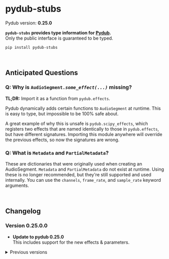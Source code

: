 # pydub-stubs

Pydub version: **0.25.0**

**`pydub-stubs` provides type information for [Pydub].**<br>
Only the public interface is guaranteed to be typed.

[Pydub]: https://github.com/jiaaro/pydub

```
pip install pydub-stubs
```

<br>

## Anticipated Questions

### Q: Why is <code>AudioSegment.<i>some_effect(...)</i></code> missing?

**TL;DR:** Import it as a function from `pydub.effects`.

Pydub dynamically adds certain functions to `AudioSegment` at runtime.
This is easy to type, but impossible to be 100% safe about.

A great example of why this is unsafe is `pydub.scipy_effects`,
which registers two effects that are named identically to those in
`pydub.effects`, but have different signatures. Importing this module
anywhere will override the previous effects, so now the signatures are
wrong.

### Q: What is `Metadata` and `PartialMetadata`?

These are dictionaries that were originally used when creating an
AudioSegment. `Metadata` and `PartialMetadata` do not exist at runtime.
Using these is no longer recommended, but they're still supported and
used internally. You can use the `channels`, `frame_rate`, and
`sample_rate` keyword arguments.

<br>

## Changelog

### Version 0.25.0.0

* **Update to pydub 0.25.0**<br>
  This includes support for the new effects & parameters.

<details>
<summary>Previous versions</summary>

### Version 0.24.1.9

* **Add undocumented parameter of `AudioSegment.from_file`**<br>
  `read_ahead_limit` is absent from the documentation but is a supported
  keyword argument.

### Version 0.24.1.8

* **Export other modules**<br>
  Adds exports for effects, exceptions, generators, playback, and
  scipy_effects

### Version 0.24.1.7

* **Add `AudioSegment._spawn` (again)**<br>
  This was accidentally removed in an earlier version.

* **Improve `pydub.effects.invert_phase`**<br>
  This is technically less accurate as `(0, 0)` is equivalent
  to `(0, 1)`.

### Version 0.24.1.6

* **Remove testing symbols from `pydub.audio_segment`**<br>

### Version 0.24.1.5

* **Fix `AudioSegment.export`**<br>
  First param is named `out_f` and isn't required.

### Version 0.24.1.4

* **Improved signature of `AudioSegment.from_file`**<br>
  The keyword arguments for raw/PCM audio don't require `format` to be
  set to either `raw` or `pcm`.

* **Fix package exports**<br>
  Exports `AudioSegment` from `__init__.py`.

### Version 0.24.1.3

* **Fixed overloads of `AudioSegment.fade`**<br>
  Exactly two of `start`, `end`, and `duration` must be given.

### Version 0.24.1.2

* **Improved `AudioSegment.fade`**<br>
  Changed to use overloads to prevent invalid method calls.

* **Improved `AudioSegment.from_mono_audiosegments`**<br>
  Use a positional-only parameter to ensure there's at least 1 argument.

### Version 0.24.1.1

* **Fixed `AudioSegment.__init__`**<br>
  Use overloads to model correct parameters.

* **Fixed `AudioSegment._spawn`**<br>
  Parameter `overrides` accepts a partial dictionary.

* **Fixed `pydub.scipy_effects.high_pass_filter`**<br>
  Parameter `order` should be `int`, not `float`.

### Version 0.24.1.0

Released

</details>
